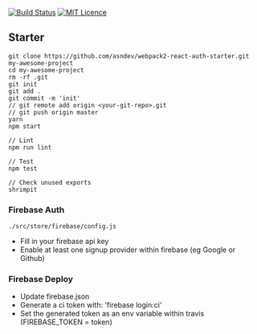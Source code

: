 [![Build Status](https://travis-ci.org/asndev/webpack2-react-auth-starter.svg?branch=master)](https://travis-ci.org/asndev/webpack2-react-auth-starter) [![MIT Licence](https://badges.frapsoft.com/os/mit/mit.svg?v=103)](https://opensource.org/licenses/mit-license.php)


## Starter

```
git clone https://github.com/asndev/webpack2-react-auth-starter.git my-awesome-project
cd my-awesome-project
rm -rf .git
git init
git add .
git commit -m 'init'
// git remote add origin <your-git-repo>.git
// git push origin master
yarn
npm start
```

```
// Lint
npm run lint

// Test
npm test

// Check unused exports
shrimpit
```

### Firebase Auth
```
./src/store/firebase/config.js
```
- Fill in your firebase api key
- Enable at least one signup provider within firebase (eg Google or Github)

### Firebase Deploy
- Update firebase.json
- Generate a ci token with: 'firebase login:ci'
- Set the generated token as an env variable within travis (FIREBASE_TOKEN = token)

